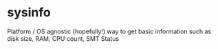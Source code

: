 # sysinfo
Platform / OS agnostic (hopefully!) way to get basic information such as disk size, RAM, CPU count, SMT Status
